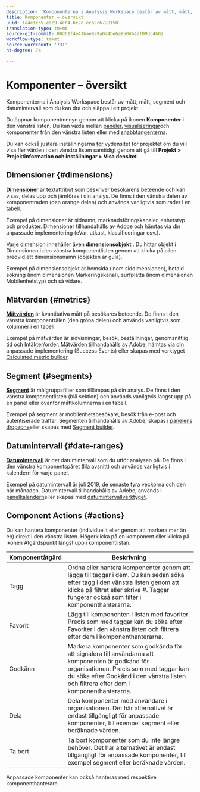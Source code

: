 ```yaml
---
description: 'Komponenterna i Analysis Workspace består av mått, mått, segment och datumintervall som du kan dra och släppa i ett projekt. '
title: Komponenter – översikt
uuid: 1a4e1c35-eac9-4eb4-be2e-ecb2c6728150
translation-type: tm+mt
source-git-commit: 08d61f4e41bae8a9a0a4be6a950db4ef093c4b02
workflow-type: tm+mt
source-wordcount: '731'
ht-degree: 7%

---
```



# Komponenter – översikt

Komponenterna i Analysis Workspace består av mått, mått, segment och datumintervall som du kan dra och släppa i ett projekt.

Du öppnar komponentmenyn genom att klicka på ikonen **Komponenter** i den vänstra listen. Du kan växla mellan [paneler](https://docs.adobe.com/content/help/en/analytics/analyze/analysis-workspace/panels/panels.html), [visualiseringar](https://docs.adobe.com/content/help/en/analytics/analyze/analysis-workspace/visualizations/freeform-analysis-visualizations.html)och komponenter från den vänstra listen eller med [snabbtangenterna](/help/analyze/analysis-workspace/build-workspace-project/fa-shortcut-keys.md).

Du kan också justera inställningarna [för](https://docs.adobe.com/content/help/en/analytics/analyze/analysis-workspace/build-workspace-project/view-density.html) vydensitet för projektet om du vill visa fler värden i den vänstra listen samtidigt genom att gå till **Projekt > Projektinformation och inställningar > Visa densitet**.

## Dimensioner {#dimensions}

[**Dimensioner**](https://docs.adobe.com/content/help/en/analytics/components/dimensions/overview.html) är textattribut som beskriver besökarens beteende och kan visas, delas upp och jämföras i din analys. De finns i den vänstra delen av komponentraden (den orange delen) och används vanligtvis som rader i en tabell.

Exempel på dimensioner är sidnamn, marknadsföringskanaler, enhetstyp och produkter. Dimensioner tillhandahålls av Adobe och hämtas via din anpassade implementering (eVar, utkast, klassificeringar osv.).

Varje dimension innehåller även **dimensionsobjekt** . Du hittar objekt i Dimensionen i den vänstra komponentlisten genom att klicka på pilen bredvid ett dimensionsnamn (objekten är gula).

Exempel på dimensionsobjekt är hemsida (inom siddimensionen), betald sökning (inom dimensionen Markeringskanal), surfplatta (inom dimensionen Mobilenhetstyp) och så vidare.

## Mätvärden {#metrics}

[**Mätvärden**](https://docs.adobe.com/content/help/en/analytics/components/metrics/overview.html) är kvantitativa mått på besökares beteende. De finns i den vänstra komponenträlen (den gröna delen) och används vanligtvis som kolumner i en tabell.

Exempel på mätvärden är sidvisningar, besök, beställningar, genomsnittlig tid och Intäkter/order. Mätvärden tillhandahålls av Adobe, hämtas via din anpassade implementering (Success Events) eller skapas med verktyget [Calculated metric builder](https://docs.adobe.com/content/help/en/analytics/components/calculated-metrics/calcmetric-workflow/cm-build-metrics.html).

## Segment {#segments}

[**Segment**](https://docs.adobe.com/content/help/en/analytics/analyze/analysis-workspace/components/t-freeform-project-segment.html) är målgruppsfilter som tillämpas på din analys. De finns i den vänstra komponentlisten (blå sektion) och används vanligtvis längst upp på en panel eller ovanför måttkolumnerna i en tabell.

Exempel på segment är mobilenhetsbesökare, besök från e-post och autentiserade träffar. Segmenten tillhandahålls av Adobe, skapas i [panelens dropzone](https://docs.adobe.com/content/help/en/analytics/analyze/analysis-workspace/panels/panels.html)eller skapas med [Segment builder](https://docs.adobe.com/content/help/en/analytics/components/segmentation/segmentation-workflow/seg-build.html).

## Datumintervall {#date-ranges}

[**Datumintervall**](https://docs.adobe.com/content/help/en/analytics/analyze/analysis-workspace/components/calendar-date-ranges/calendar.html) är det datumintervall som du utför analysen på. De finns i den vänstra komponentspåret (lila avsnitt) och används vanligtvis i kalendern för varje panel.

Exempel på datumintervall är juli 2019, de senaste fyra veckorna och den här månaden. Datumintervall tillhandahålls av Adobe, används i [panelkalendern](https://docs.adobe.com/content/help/en/analytics/analyze/analysis-workspace/panels/panels.html)eller skapas med [datumintervallverktyget](https://docs.adobe.com/content/help/en/analytics/analyze/analysis-workspace/components/calendar-date-ranges/custom-date-ranges.html).

## Component Actions {#actions}

Du kan hantera komponenter (individuellt eller genom att markera mer än en) direkt i den vänstra listen. Högerklicka på en komponent eller klicka på ikonen Åtgärdspunkt längst upp i komponentlistan.

| Komponentåtgärd | Beskrivning |
|--- |--- |
| Tagg | Ordna eller hantera komponenter genom att lägga till taggar i dem. Du kan sedan söka efter tagg i den vänstra listen genom att klicka på filtret eller skriva #. Taggar fungerar också som filter i komponenthanterarna. |
| Favorit | Lägg till komponenten i listan med favoriter. Precis som med taggar kan du söka efter Favoriter i den vänstra listen och filtrera efter dem i komponenthanterarna. |
| Godkänn | Markera komponenter som godkända för att signalera till användarna att komponenten är godkänd för organisationen. Precis som med taggar kan du söka efter Godkänd i den vänstra listen och filtrera efter dem i komponenthanterarna. |
| Dela | Dela komponenter med användare i organisationen. Det här alternativet är endast tillgängligt för anpassade komponenter, till exempel segment eller beräknade värden. |
| Ta bort | Ta bort komponenter som du inte längre behöver. Det här alternativet är endast tillgängligt för anpassade komponenter, till exempel segment eller beräknade värden. |

Anpassade komponenter kan också hanteras med respektive komponenthanterare.
